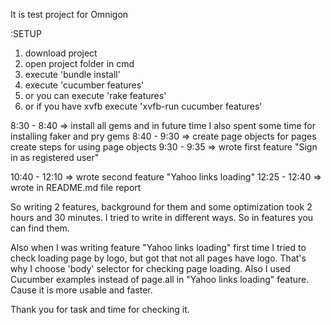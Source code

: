 It is test project for Omnigon

:SETUP
1. download project
2. open project folder in cmd
3. execute 'bundle install'
4. execute 'cucumber features'
4. or you can execute 'rake features'
4. or if you have xvfb execute 'xvfb-run cucumber features'

8:30 - 8:40 => install all gems and in future time 
I also spent some time for installing faker and pry gems
8:40 - 9:30 => 
create page objects for pages
create steps for using page objects
9:30 - 9:35 => wrote first feature "Sign in as registered user"

10:40 - 12:10 => wrote second feature "Yahoo links loading"
12:25 - 12:40 => wrote in README.md file report

So writing 2 features, background for them and some optimization took 2 hours and 30 minutes.
I tried to write in different ways. So in features you can find them.

Also when I was writing feature "Yahoo links loading" first time I tried to check loading page
by logo, but got that not all pages have logo. That's why I choose 'body' selector for checking page loading.
Also I used Cucumber examples instead of page.all in "Yahoo links loading" feature. Cause it is more usable and faster.

Thank you for task and time for checking it.